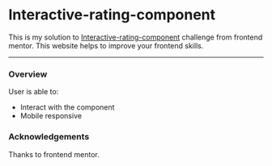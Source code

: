 # Interactive-rating-component

This is my solution to [Interactive-rating-component](https://www.frontendmentor.io/challenges/interactive-rating-component-koxpeBUmI/hub/interactive-rating-component-qynQpSdCQc) challenge from frontend mentor. This website helps to improve your frontend skills.

---

### Overview

User is able to:

- Interact with the component
- Mobile responsive

### Acknowledgements 

Thanks to frontend mentor.
